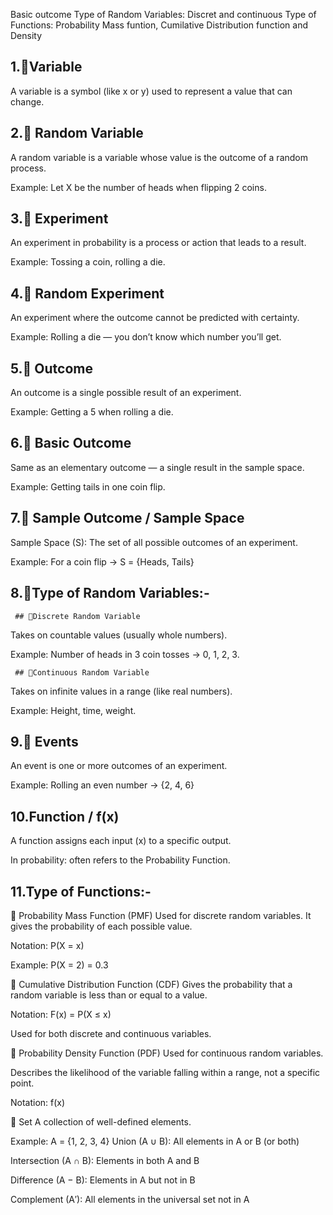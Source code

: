 Basic outcome
Type of Random Variables: Discret and continuous
Type of Functions: Probability Mass funtion, Cumilative Distribution function and Density
## 1.🔹Variable
A variable is a symbol (like x or y) used to represent a value that can change.

## 2.🔹 Random Variable
A random variable is a variable whose value is the outcome of a random process.

Example: Let X be the number of heads when flipping 2 coins.

## 3.🔹 Experiment
An experiment in probability is a process or action that leads to a result.

Example: Tossing a coin, rolling a die.

## 4.🔹 Random Experiment
An experiment where the outcome cannot be predicted with certainty.

Example: Rolling a die — you don’t know which number you’ll get.

## 5.🔹 Outcome
An outcome is a single possible result of an experiment.

Example: Getting a 5 when rolling a die.

## 6.🔹 Basic Outcome
Same as an elementary outcome — a single result in the sample space.

Example: Getting tails in one coin flip.

## 7.🔹 Sample Outcome / Sample Space
Sample Space (S): The set of all possible outcomes of an experiment.

Example: For a coin flip → S = {Heads, Tails}

## 8.🔹Type of Random Variables:-
     ## 🔹Discrete Random Variable
Takes on countable values (usually whole numbers).

Example: Number of heads in 3 coin tosses → 0, 1, 2, 3.

     ## 🔹Continuous Random Variable
Takes on infinite values in a range (like real numbers).

Example: Height, time, weight.

## 9.🔹 Events
An event is one or more outcomes of an experiment.

Example: Rolling an even number → {2, 4, 6}

## 10.Function / f(x)
A function assigns each input (x) to a specific output.

In probability: often refers to the Probability Function.

## 11.Type of Functions:-
🔹 Probability Mass Function (PMF)
Used for discrete random variables. It gives the probability of each possible value.

Notation: P(X = x)

Example: P(X = 2) = 0.3

🔹 Cumulative Distribution Function (CDF)
Gives the probability that a random variable is less than or equal to a value.

Notation: F(x) = P(X ≤ x)

Used for both discrete and continuous variables.

🔹 Probability Density Function (PDF)
Used for continuous random variables.

Describes the likelihood of the variable falling within a range, not a specific point.

Notation: f(x)

🔹 Set
A collection of well-defined elements.

Example: A = {1, 2, 3, 4}
Union (A ∪ B): All elements in A or B (or both)

Intersection (A ∩ B): Elements in both A and B

Difference (A − B): Elements in A but not in B

Complement (A′): All elements in the universal set not in A
